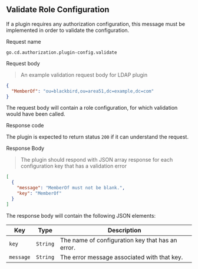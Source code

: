 ## Validate Role Configuration

If a plugin requires any authorization configuration, this message must be implemented in order to validate the configuration.

<p class='request-name-heading'>Request name</p>

`go.cd.authorization.plugin-config.validate`

<p class='request-body-heading'>Request body</p>

> An example validation request body for LDAP plugin 

```json
{
  "MemberOf": "ou=blackbird,ou=area51,dc=example,dc=com"
}
```

The request body will contain a role configuration, for which validation would have been called.

<p class='response-code-heading'>Response code</p>

The plugin is expected to return status `200` if it can understand the request.

<p class='response-body-heading'>Response Body</p>

> The plugin should respond with JSON array response for each configuration key that has a validation error

```json
[
  {
    "message": "MemberOf must not be blank.",
    "key": "MemberOf"
  }
]
```

The response body will contain the following JSON elements:

<p class='attributes-table-follows'></p>

| Key       | Type      | Description |
| --------- | --------- | ----------- |
| `key`     | `String`  | The name of configuration key that has an error. |
| `message` | `String`  | The error message associated with that key. |

